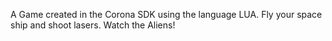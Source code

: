 A Game created in the Corona SDK using the language LUA. Fly your space ship and shoot lasers. Watch the Aliens!
